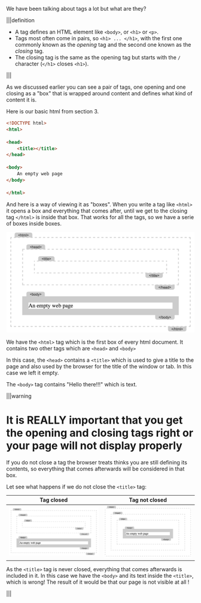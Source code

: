 We have been talking about tags a lot but what are they?

|||definition
- A tag defines an HTML element like `<body>`, or `<h1>` or `<p>`.
- Tags most often come in pairs, so `<h1> ... </h1>`, with the first one commonly known as the *opening* tag and the second one known as the *closing* tag.
- The closing tag is the same as the opening tag but starts with the `/` character (`</h1>` closes `<h1>`).

|||

As we discussed earlier you can see a pair of tags, one opening and one closing as a "box" that is wrapped around content and defines what kind of content it is.

Here is our basic html from section 3.

``` html
<!DOCTYPE html>
<html>

<head>
    <title></title>
</head>

<body>
    An empty web page
</body>

</html>
```

And here is a way of viewing it as "boxes". When you write a tag like `<html>` it opens a box and everything that comes after, until we get to the closing tag `</html>` is inside that box. That works for all the tags, so we have a serie of boxes inside boxes.

![](.guides/img/iframe1.png)

We have the `<html>` tag which is the first box of every html document. It contains two other tags which are `<head>` and `<body>`

In this case, the `<head>` contains a `<title>` which is used to give a title to the page and also used by the browser for the title of the window or tab. In this case we left it empty.

The `<body>` tag contains "Hello there!!!" which is text. 

|||warning
# It is REALLY important that you get the opening and closing tags right or your page will not display properly

If you do not close a tag the browser treats thinks you are still defining its contents, so everything that comes afterwards will be considered in that box.

Let see what happens if we do not close the  `<title>` tag:


| Tag closed | Tag not closed |
| :--------: | :------------: |
| ![](.guides/img/iframe1.png) | ![](.guides/img/iframe2.png) |

As the `<title>` tag is never closed, everything that comes afterwards is included in it. In this case we have the `<body>` and its text inside the `<title>`, which is wrong! The result of it would be that our page is not visible at all !

|||